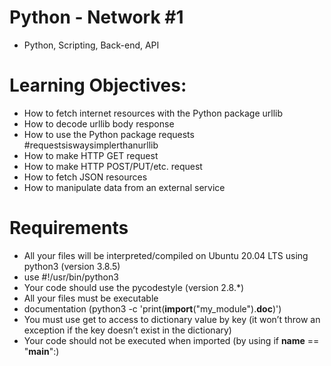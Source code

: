 # **Python - Network #1**

+ Python, Scripting, Back-end, API

# **Learning Objectives:**

+ How to fetch internet resources with the Python package urllib
+ How to decode urllib body response
+ How to use the Python package requests #requestsiswaysimplerthanurllib
+ How to make HTTP GET request
+ How to make HTTP POST/PUT/etc. request
+ How to fetch JSON resources
+ How to manipulate data from an external service

# **Requirements**

+ All your files will be interpreted/compiled on Ubuntu 20.04 LTS using python3 (version 3.8.5)
+ use #!/usr/bin/python3
+ Your code should use the pycodestyle (version 2.8.*)
+ All your files must be executable
+ documentation (python3 -c 'print(__import__("my_module").__doc__)')
+ You must use get to access to dictionary value by key (it won’t throw an exception if the key doesn’t exist in the dictionary)
+ Your code should not be executed when imported (by using if __name__ == "__main__":)
